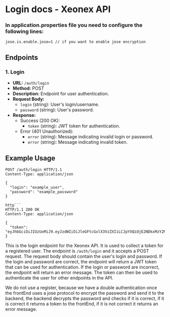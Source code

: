 # Login docs - Xeonex API

### In application.properties file you need to configure the following lines:
```properties
jose.is.enable.jose=1 // if you want to enable jose encryption
```


## Endpoints

### 1. **Login**

- **URL:** `/auth/login`
- **Method:** POST
- **Description:** Endpoint for user authentication.
- **Request Body:**
    - `login` (string): User's login/username.
    - `password` (string): User's password.
- **Response:**
    - Success (200 OK):
        - `token` (string): JWT token for authentication.
    - Error (401 Unauthorized):
        - `error` (string): Message indicating invalid login or password.
        - `error` (string): Message indicating invalid token.

## Example Usage

```http
POST /auth/login HTTP/1.1
Content-Type: application/json

{
  "login": "example_user",
  "password": "example_password"
}

http```    
HTTP/1.1 200 OK
Content-Type: application/json

{
  "token": "eyJhbGciOiJIUzUxMiJ9.eyJzdWIiOiJleGFtcGxlX3VzZXIiLCJpYXQiOjE2NDkxMzY2MzYsImV4cCI6MTY0OTcyMzAzNn0.XXXXXXXXXXXXXXXXXXXXXXXXXXXXXX"
}
```

This is the login endpoint for the Xeonex API. It is used to collect a token for a registered user. The endpoint is `/auth/login` and it accepts a POST request. The request body should contain the user's login and password. If the login and password are correct, the endpoint will return a JWT token that can be used for authentication. If the login or password are incorrect, the endpoint will return an error message. The token can then be used to authenticate the user for other endpoints in the API.

We do not use a register, because we have a double authentication once the frontEnd uses a jose protocol to encrypt the password and send it to the backend, the backend decrypts the password and checks if it is correct, if it is correct it returns a token to the frontEnd, if it is not correct it returns an error message.